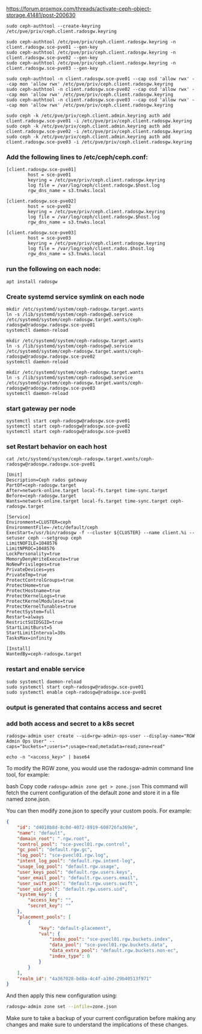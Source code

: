 https://forum.proxmox.com/threads/activate-ceph-object-storage.41481/post-200630

```
sudo ceph-authtool --create-keyring /etc/pve/priv/ceph.client.radosgw.keyring

sudo ceph-authtool /etc/pve/priv/ceph.client.radosgw.keyring -n client.radosgw.sce-pve01 --gen-key
sudo ceph-authtool /etc/pve/priv/ceph.client.radosgw.keyring -n client.radosgw.sce-pve02 --gen-key
sudo ceph-authtool /etc/pve/priv/ceph.client.radosgw.keyring -n client.radosgw.sce-pve03 --gen-key

sudo ceph-authtool -n client.radosgw.sce-pve01 --cap osd 'allow rwx' --cap mon 'allow rwx' /etc/pve/priv/ceph.client.radosgw.keyring
sudo ceph-authtool -n client.radosgw.sce-pve02 --cap osd 'allow rwx' --cap mon 'allow rwx' /etc/pve/priv/ceph.client.radosgw.keyring
sudo ceph-authtool -n client.radosgw.sce-pve03 --cap osd 'allow rwx' --cap mon 'allow rwx' /etc/pve/priv/ceph.client.radosgw.keyring

sudo ceph -k /etc/pve/priv/ceph.client.admin.keyring auth add client.radosgw.sce-pve01 -i /etc/pve/priv/ceph.client.radosgw.keyring
sudo ceph -k /etc/pve/priv/ceph.client.admin.keyring auth add client.radosgw.sce-pve02 -i /etc/pve/priv/ceph.client.radosgw.keyring
sudo ceph -k /etc/pve/priv/ceph.client.admin.keyring auth add client.radosgw.sce-pve03 -i /etc/pve/priv/ceph.client.radosgw.keyring
```
### Add the following lines to /etc/ceph/ceph.conf:
```
[client.radosgw.sce-pve01]
        host = sce-pve01
        keyring = /etc/pve/priv/ceph.client.radosgw.keyring
        log file = /var/log/ceph/client.radosgw.$host.log
        rgw_dns_name = s3.tnwks.local

[client.radosgw.sce-pve02]
        host = sce-pve02
        keyring = /etc/pve/priv/ceph.client.radosgw.keyring
        log file = /var/log/ceph/client.radosgw.$host.log
        rgw_dns_name = s3.tnwks.local

[client.radosgw.sce-pve03]
        host = sce-pve03
        keyring = /etc/pve/priv/ceph.client.radosgw.keyring
        log file = /var/log/ceph/client.rados.$host.log
        rgw_dns_name = s3.tnwks.local
```

### run the following on each node:
```
apt install radosgw
```

### Create systemd service symlink on each node
```
mkdir /etc/systemd/system/ceph-radosgw.target.wants
ln -s /lib/systemd/system/ceph-radosgw@.service /etc/systemd/system/ceph-radosgw.target.wants/ceph-radosgw@radosgw.radosgw.sce-pve01
systemctl daemon-reload

mkdir /etc/systemd/system/ceph-radosgw.target.wants
ln -s /lib/systemd/system/ceph-radosgw@.service /etc/systemd/system/ceph-radosgw.target.wants/ceph-radosgw@radosgw.radosgw.sce-pve02
systemctl daemon-reload

mkdir /etc/systemd/system/ceph-radosgw.target.wants
ln -s /lib/systemd/system/ceph-radosgw@.service /etc/systemd/system/ceph-radosgw.target.wants/ceph-radosgw@radosgw.radosgw.sce-pve03
systemctl daemon-reload
```

### start gateway per node

```
systemctl start ceph-radosgw@radosgw.sce-pve01
systemctl start ceph-radosgw@radosgw.sce-pve02
systemctl start ceph-radosgw@radosgw.sce-pve03

```
### set Restart behavior on each host
`cat /etc/systemd/system/ceph-radosgw.target.wants/ceph-radosgw@radosgw.radosgw.sce-pve01`
```
[Unit]
Description=Ceph rados gateway
PartOf=ceph-radosgw.target
After=network-online.target local-fs.target time-sync.target
Before=ceph-radosgw.target
Wants=network-online.target local-fs.target time-sync.target ceph-radosgw.target

[Service]
Environment=CLUSTER=ceph
EnvironmentFile=-/etc/default/ceph
ExecStart=/usr/bin/radosgw -f --cluster ${CLUSTER} --name client.%i --setuser ceph --setgroup ceph
LimitNOFILE=1048576
LimitNPROC=1048576
LockPersonality=true
MemoryDenyWriteExecute=true
NoNewPrivileges=true
PrivateDevices=yes
PrivateTmp=true
ProtectControlGroups=true
ProtectHome=true
ProtectHostname=true
ProtectKernelLogs=true
ProtectKernelModules=true
ProtectKernelTunables=true
ProtectSystem=full
Restart=always
RestrictSUIDSGID=true
StartLimitBurst=5
StartLimitInterval=30s
TasksMax=infinity

[Install]
WantedBy=ceph-radosgw.target
```
### restart and enable service

```
sudo systemctl daemon-reload
sudo systemctl start ceph-radosgw@radosgw.sce-pve01
sudo systemctl enable ceph-radosgw@radosgw.sce-pve01
```


### output is generated that contains access and secret
### add both access and secret to a k8s secret
```
radosgw-admin user create --uid=rgw-admin-ops-user --display-name="RGW Admin Ops User" --caps="buckets=*;users=*;usage=read;metadata=read;zone=read"

echo -n "<access_key>" | base64
```

To modify the RGW zone, you would use the radosgw-admin command line tool, for example:

bash
Copy code
`radosgw-admin zone get > zone.json`
This command will fetch the current configuration of the default zone and store it in a file named zone.json.

You can then modify zone.json to specify your custom pools. For example:

```json
{
    "id": "d4018b8d-8c0d-4072-8919-608726fa369e",
    "name": "default",
    "domain_root": ".rgw.root",
    "control_pool": "sce-pvecl01.rgw.control",
    "gc_pool": "default.rgw.gc",
    "log_pool": "sce-pvecl01.rgw.log",
    "intent_log_pool": "default.rgw.intent-log",
    "usage_log_pool": "default.rgw.usage",
    "user_keys_pool": "default.rgw.users.keys",
    "user_email_pool": "default.rgw.users.email",
    "user_swift_pool": "default.rgw.users.swift",
    "user_uid_pool": "default.rgw.users.uid",
    "system_key": {
        "access_key": "",
        "secret_key": ""
    },
    "placement_pools": [
        {
            "key": "default-placement",
            "val": {
                "index_pool": "sce-pvecl01.rgw.buckets.index",
                "data_pool": "sce-pvecl01.rgw.buckets.data",
                "data_extra_pool": "default.rgw.buckets.non-ec",
                "index_type": 0
            }
        }
    ],
    "realm_id": "4a367028-bd8a-4c4f-a10d-29b40513f971"
}
```
And then apply this new configuration using:

```bash
radosgw-admin zone set --infile=zone.json
```
Make sure to take a backup of your current configuration before making any changes and make sure to understand the implications of these changes.

